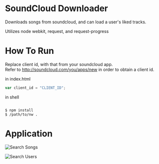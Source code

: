 # SoundCloud Downloader

Downloads songs from soundcloud, and can load a user's liked tracks.

Utilizes node webkit, request, and request-progress

# How To Run

Replace client id, with that from your soundcloud app. </br> 
Refer to http://soundcloud.com/you/apps/new in order to obtain a client id.

in index.html
```js
var client_id = "CLIENT_ID";
```

in shell
```Shell

$ npm install
$ /path/to/nw . 

```

# Application

![Search Songs](http://i.imgur.com/7hDRPuk.png)

![Search Users](http://i.imgur.com/UyxFwBO.png)
